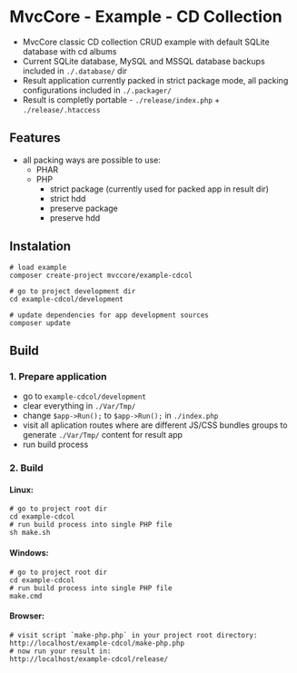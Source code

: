 # MvcCore - Example - CD Collection
- MvcCore classic CD collection CRUD example with default SQLite database with cd albums
- Current SQLite database, MySQL and MSSQL database backups included in `./.database/` dir
- Result application currently packed in strict package mode, all packing configurations included in `./.packager/`
- Result is completly portable - `./release/index.php` + `./release/.htaccess`

## Features
- all packing ways are possible to use:
	- PHAR
	- PHP
		- strict package (currently used for packed app in result dir)
		- strict hdd
		- preserve package
		- preserve hdd

## Instalation
```shell
# load example
composer create-project mvccore/example-cdcol

# go to project development dir
cd example-cdcol/development

# update dependencies for app development sources
composer update
```

## Build

### 1. Prepare application
- go to `example-cdcol/development`
- clear everything in `./Var/Tmp/`
- change `$app->Run();` to `$app->Run();` in `./index.php`
- visit all aplication routes where are different JS/CSS bundles 
  groups to generate `./Var/Tmp/` content for result app
- run build process

### 2. Build

#### Linux:
```shell
# go to project root dir
cd example-cdcol
# run build process into single PHP file
sh make.sh
```

#### Windows:
```shell
# go to project root dir
cd example-cdcol
# run build process into single PHP file
make.cmd
```

#### Browser:
```shell
# visit script `make-php.php` in your project root directory:
http://localhost/example-cdcol/make-php.php
# now run your result in:
http://localhost/example-cdcol/release/
```
